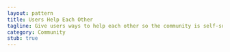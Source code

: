 ```yaml
---
layout: pattern
title: Users Help Each Other
tagline: Give users ways to help each other so the community is self-supporting.
category: Community
stub: true
---
```

